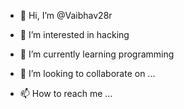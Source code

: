 - 👋 Hi, I’m @Vaibhav28r
- 👀 I’m interested in hacking 
- 🌱 I’m currently learning programming

- 💞️ I’m looking to collaborate on ...
- 📫 How to reach me ...

<!---
Vaibhav28r/Vaibhav28r is a ✨ special ✨ repository because its `README.md` (this file) appears on your GitHub profile.
You can click the Preview link to take a look at your changes.
--->
